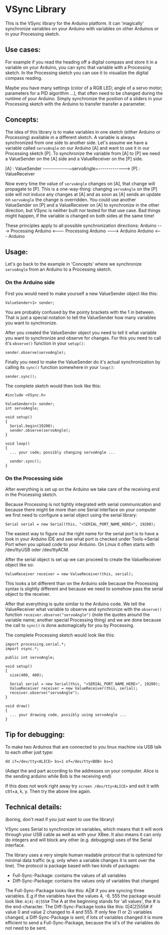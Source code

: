 VSync Library
=========

This is the VSync library for the Arduino platform. It can 'magically' synchronize variables on your Arduino with variables on other Arduinos or in your Processing sketch.

Use cases:
----------
For example if you read the heading off a digital compass and store it in a variable
on your Arduino, you can sync that variable with a Processing sketch. In the Processing
sketch you can use it to visualize the digital compass reading.

Maybe you have many settings (color of a RGB LED; angle of a servo motor; parameters
for a PID algorithm ...), that often need to be changed during the runtime of your Arduino.
Simply synchronize the position of a sliders in your Processing sketch
with the Arduino to transfer transfer a parameter.


Concepts:
---------
The idea of this library is to make variables in one sketch (either Arduino or Processing) available in a different sketch. A variable is always synchronized from one side to another side. 
Let's assume we have a variable called `servoAngle` on our Arduino [A] and want to use it in our Processing sketch [P]. To synchronize the variable from [A] to [P] we need a ValueSender on the [A] side and a ValueReceiver on the [P] side. 

[A] : ValueSender  -------------~servoAngle~------------->  [P] : ValueReceiver

Now every time the value of `servoAngle` changes on [A], that change will propagate to [P]. This is a one-way-thing: changing `servoAngle` on the [P] side will not induce any changes at [A] and as soon as [A] sends an update on `servoAngle` the change is overridden.
You could use another ValueSender on [P] and a ValueReceiver on [A] to synchronize in the other direction, but VSync is neither built nor tested for that use case. Bad things might happen, if the variable is changed on both sides at the same time!

These principles apply to all possible synchronization directions:
Arduino ---> Processing
Arduino <--- Processing
Arduino ---> Arduino
Arduino <--- Arduino


Usage:
------
Let's go back to the example in 'Concepts' where we synchronize `servoAngle` from an Arduino to a Processing sketch.

### On the Arduino side

First you would need to make yourself a new ValueSender object like this:
```
ValueSender<1> sender;
```
You are probably confused by the pointy brackets with the 1 in between. That is just a special notation to tell the ValueSender how many variables you want to synchronize.

After you created the ValueSender object you need to tell it what variable you want to synchronize and observe for changes. For this you need to call it's `observe()` function in your `setup()`:
```
sender.observe(servoAngle);
```

Finally you need to make the ValueSender do it's actual synchronization by calling its `sync()` function somewhere in your `loop()`:
```
sender.sync();
```

The complete sketch would then look like this:
```
#include <VSync.h>

ValueSender<1> sender;
int servoAngle;

void setup()
{
  Serial.begin(19200);
  sender.observe(servoAngle);
}

void loop()
{
  ... your code; possibly changing servoAngle ...

  sender.sync();
}
```

### On the Processing side

After everything is set up on the Arduino we take care of the receiving end in the Processing sketch.

Because Processing is not tightly integrated with serial communication and because there might be more than one Serial interface on your computer we first need to configure a serial object using the serial library:
```
Serial serial = new Serial(this, "<SERIAL_PORT_NAME_HERE>", 19200);
```
The easiest way to figure out the right name for the serial port is to have a look in your Arduino IDE and see what port is checked under Tools->Serial Port when you upload code to your Arduino.
On Linux it often starts with /dev/ttyUSB oder /dev/ttyACM.

After the serial object is set up we can proceed to create the ValueReceiver object like so:
```
ValueReceiver receiver = new ValueReceiver(this, serial);
```
This looks a bit different than on the Arduino side because the Processing syntax is slightly different and because we need to somehow pass the serial object to the receiver.

After that everything is quite similar to the Arduino code. We tell the ValueReceiver what variable to observe and synchronize with the `observe()` function `receiver.observe("servoAngle")` (note the quotes around the variable name; another special Processing thing) and we are done because the call to `sync()` is done automagically for you by Processing.

The complete Processing sketch would look like this:
```
import processing.serial.*;
import vsync.*;

public int servoAngle;

void setup() 
{
  size(400, 400);

  Serial serial = new Serial(this, "<SERIAL_PORT_NAME_HERE>", 19200);
  ValueReceiver receiver = new ValueReceiver(this, serial);
  receiver.observe("servoAngle");
}

void draw() 
{
  ... your drawing code, possibly using servoAngle ...
}

```

Tip for debugging:
------------------

To make two Arduinos that are connected to you linux machine via USB talk to each other just type:

`dd if=/dev/tty<ALICE> bs=1 of=/dev/tty<BOB> bs=1`

(Adapt the <ALICE> and <BOB> part according to the addresses on your computer. Alice is the sending arduino while Bob is the receiving end)

If this does not work right away try `screen /dev/tty<ALICE>` and exit it with ctrl+a, k, y. Then try the above line again.



Technical details:
------------------

(boring, don't read if you just want to use the library)
    
VSync uses Serial to synchronize int variables, which means that it will work through your USB cable as well as with your XBee. 
It also means it can only do integers and will block any other (e.g. debugging) uses of the Serial interface.
    
The library uses a very simple human readable protocol that is optimized for minimal data traffic (e.g. only when a variable changes it is sent over the line). The protocol is package based with two kinds of packages:
  * Full-Sync-Package: contains the values of all variables
  * Diff-Sync-Package: contains the values only of variables that changed
  
The Full-Sync-Package looks like this: A<val1>|<val1>|<val3># if you are syncing three variables. E.g if the variables have the values 4, -8, 555 the package would look like:
```A|4|-8|555#```
The A at the beginning stands for 'all values', the # is the end-character.
The Diff-Sync-Package looks like this: 0|4|2|555# if value 0 and value 2
changed to 4 and 555. If only few (1 or 2) variables changed, a Diff-Sync-Package is sent; if lots of variables changed it is more efficient to send a Full-Sync-Package, because the id's of the variables do not need to be sent.
